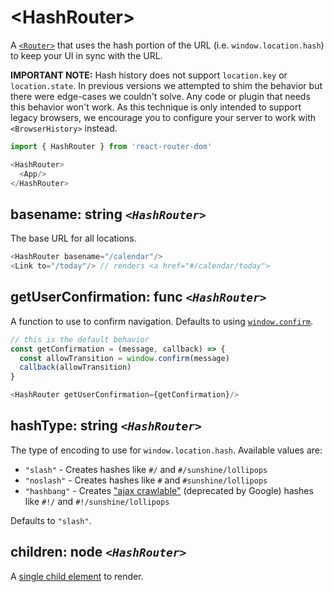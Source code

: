 # &lt;HashRouter>

A [`<Router>`](#router) that uses the hash portion of the URL (i.e. `window.location.hash`) to keep your UI in sync with the URL.

**IMPORTANT NOTE:** Hash history does not support `location.key` or `location.state`. In previous versions we attempted to shim the behavior but there were edge-cases we couldn't solve. Any code or plugin that needs this behavior won't work. As this technique is only intended to support legacy browsers, we encourage you to configure your server to work with `<BrowserHistory>` instead.

```js
import { HashRouter } from 'react-router-dom'

<HashRouter>
  <App/>
</HashRouter>
```

## basename: string _`<HashRouter>`_

The base URL for all locations.

```js
<HashRouter basename="/calendar"/>
<Link to="/today"/> // renders <a href="#/calendar/today">
```

## getUserConfirmation: func _`<HashRouter>`_

A function to use to confirm navigation. Defaults to using [`window.confirm`](https://developer.mozilla.org/en-US/docs/Web/API/Window/confirm).

```js
// this is the default behavior
const getConfirmation = (message, callback) => {
  const allowTransition = window.confirm(message)
  callback(allowTransition)
}

<HashRouter getUserConfirmation={getConfirmation}/>
```

## hashType: string _`<HashRouter>`_

The type of encoding to use for `window.location.hash`. Available values are:

- `"slash"` - Creates hashes like `#/` and `#/sunshine/lollipops`
- `"noslash"` - Creates hashes like `#` and `#sunshine/lollipops`
- `"hashbang"` - Creates ["ajax crawlable"](https://developers.google.com/webmasters/ajax-crawling/docs/learn-more) (deprecated by Google) hashes like `#!/` and `#!/sunshine/lollipops`

Defaults to `"slash"`.

## children: node _`<HashRouter>`_

A [single child element](https://facebook.github.io/react/docs/react-api.html#react.children.only) to render.
